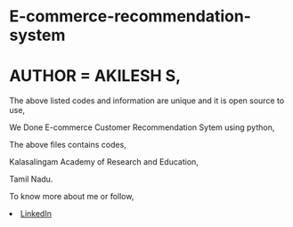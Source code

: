 # E-commerce-recommendation-system

# AUTHOR = AKILESH S,

The above listed codes and information are unique and it is open source to use,

We Done E-commerce Customer Recommendation Sytem using python,

The above files contains codes,

Kalasalingam Academy of Research and Education,

Tamil Nadu.

To know more about me or follow,

<li><a href="http://www.linkedin.com/in/Akilesh--S">LinkedIn</a>   
